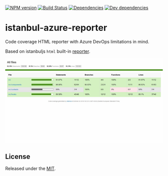 [![NPM version](https://img.shields.io/npm/v/istanbul-azure-reporter.svg?logo=npm)](https://www.npmjs.com/package/istanbul-azure-reporter)
[![Build Status](https://img.shields.io/azure-devops/build/reactway/reactway/2/master.svg?logo=azuredevops)](https://dev.azure.com/reactway/ReactWay/_build?definitionId=2)
[![Dependencies](https://img.shields.io/david/reactway/istanbul-azure-reporter.svg)](https://dev.azure.com/reactway/ReactWay/_build?definitionId=2)
[![Dev dependencies](https://img.shields.io/david/dev/reactway/istanbul-azure-reporter.svg)](https://dev.azure.com/reactway/ReactWay/_build?definitionId=2)

# istanbul-azure-reporter

Code coverage HTML reporter with Azure DevOps limitations in mind. 

Based on istanbuljs `html` built-in [reporter](https://github.com/istanbuljs/istanbuljs/tree/master/packages/istanbul-reports/lib/html).

![Screenshot](assets/reporter.jpg)

## License

Released under the [MIT](LICENSE).
